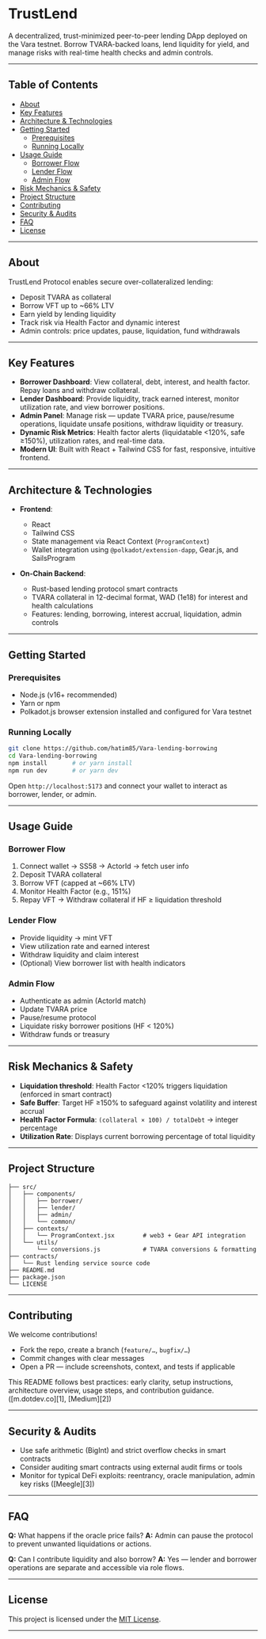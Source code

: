 # TrustLend

A decentralized, trust-minimized peer-to-peer lending DApp deployed on the Vara testnet. Borrow TVARA-backed loans, lend liquidity for yield, and manage risks with real-time health checks and admin controls.

---

## Table of Contents

- [About](#about)  
- [Key Features](#key-features)  
- [Architecture & Technologies](#architecture--technologies)  
- [Getting Started](#getting-started)  
  - [Prerequisites](#prerequisites)  
  - [Running Locally](#running-locally)  
- [Usage Guide](#usage-guide)  
  - [Borrower Flow](#borrower-flow)  
  - [Lender Flow](#lender-flow)  
  - [Admin Flow](#admin-flow)  
- [Risk Mechanics & Safety](#risk-mechanics--safety)  
- [Project Structure](#project-structure)  
- [Contributing](#contributing)  
- [Security & Audits](#security--audits)  
- [FAQ](#faq)  
- [License](#license)

---

## About

TrustLend Protocol enables secure over-collateralized lending:
- Deposit TVARA as collateral  
- Borrow VFT up to ~66% LTV  
- Earn yield by lending liquidity  
- Track risk via Health Factor and dynamic interest  
- Admin controls: price updates, pause, liquidation, fund withdrawals

---

## Key Features

- **Borrower Dashboard**: View collateral, debt, interest, and health factor. Repay loans and withdraw collateral.
- **Lender Dashboard**: Provide liquidity, track earned interest, monitor utilization rate, and view borrower positions.
- **Admin Panel**: Manage risk — update TVARA price, pause/resume operations, liquidate unsafe positions, withdraw liquidity or treasury.
- **Dynamic Risk Metrics**: Health factor alerts (liquidatable <120%, safe ≥150%), utilization rates, and real-time data.
- **Modern UI**: Built with React + Tailwind CSS for fast, responsive, intuitive frontend.

---

## Architecture & Technologies

- **Frontend**:  
  - React  
  - Tailwind CSS  
  - State management via React Context (`ProgramContext`)  
  - Wallet integration using `@polkadot/extension-dapp`, Gear.js, and SailsProgram  

- **On-Chain Backend**:  
  - Rust-based lending protocol smart contracts  
  - TVARA collateral in 12-decimal format, WAD (1e18) for interest and health calculations  
  - Features: lending, borrowing, interest accrual, liquidation, admin controls  

---

## Getting Started

### Prerequisites

- Node.js (v16+ recommended)  
- Yarn or npm  
- Polkadot.js browser extension installed and configured for Vara testnet  

### Running Locally

```bash
git clone https://github.com/hatim85/Vara-lending-borrowing
cd Vara-lending-borrowing
npm install       # or yarn install
npm run dev       # or yarn dev
````

Open `http://localhost:5173` and connect your wallet to interact as borrower, lender, or admin.

---

## Usage Guide

### Borrower Flow

1. Connect wallet → SS58 → ActorId → fetch user info
2. Deposit TVARA collateral
3. Borrow VFT (capped at \~66% LTV)
4. Monitor Health Factor (e.g., 151%)
5. Repay VFT → Withdraw collateral if HF ≥ liquidation threshold

### Lender Flow

* Provide liquidity → mint VFT
* View utilization rate and earned interest
* Withdraw liquidity and claim interest
* (Optional) View borrower list with health indicators

### Admin Flow

* Authenticate as admin (ActorId match)
* Update TVARA price
* Pause/resume protocol
* Liquidate risky borrower positions (HF < 120%)
* Withdraw funds or treasury

---

## Risk Mechanics & Safety

* **Liquidation threshold**: Health Factor <120% triggers liquidation (enforced in smart contract)
* **Safe Buffer**: Target HF ≥150% to safeguard against volatility and interest accrual
* **Health Factor Formula**: `(collateral × 100) / totalDebt` → integer percentage
* **Utilization Rate**: Displays current borrowing percentage of total liquidity

---

## Project Structure

```
├── src/
│   ├── components/
│   │   ├── borrower/
│   │   ├── lender/
│   │   ├── admin/
│   │   └── common/
│   ├── contexts/
│   │   └── ProgramContext.jsx        # web3 + Gear API integration
│   └── utils/
│       └── conversions.js            # TVARA conversions & formatting
├── contracts/
│   └── Rust lending service source code
├── README.md
├── package.json
└── LICENSE
```

---

## Contributing

We welcome contributions!

* Fork the repo, create a branch (`feature/…`, `bugfix/…`)
* Commit changes with clear messages
* Open a PR — include screenshots, context, and tests if applicable

This README follows best practices: early clarity, setup instructions, architecture overview, usage steps, and contribution guidance. ([m.dotdev.co][1], [Medium][2])

---

## Security & Audits

* Use safe arithmetic (BigInt) and strict overflow checks in smart contracts
* Consider auditing smart contracts using external audit firms or tools
* Monitor for typical DeFi exploits: reentrancy, oracle manipulation, admin key risks ([Meegle][3])

---

## FAQ

**Q:** What happens if the oracle price fails?
**A:** Admin can pause the protocol to prevent unwanted liquidations or actions.

**Q:** Can I contribute liquidity and also borrow?
**A:** Yes — lender and borrower operations are separate and accessible via role flows.

---

## License

This project is licensed under the [MIT License](LICENSE).

---
